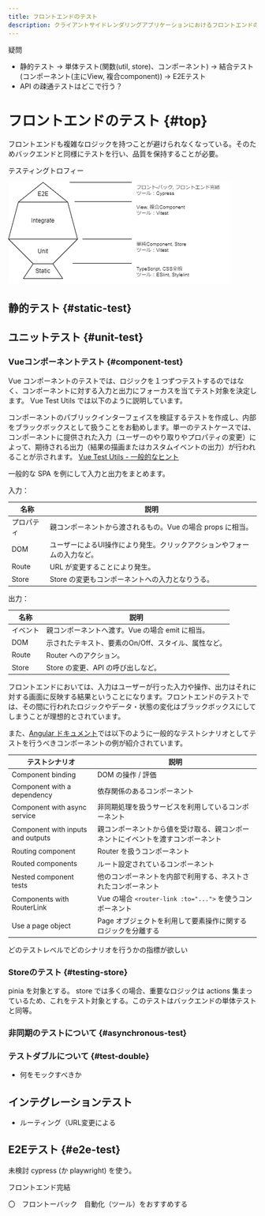 ```yaml
---
title: フロントエンドのテスト
description: クライアントサイドレンダリングアプリケーションにおけるフロントエンドのテストについて解説します。
---
```


疑問

- 静的テスト → 単体テスト(関数(util, store)、コンポーネント) → 結合テスト(コンポーネント(主にView, 複合component)) → E2Eテスト
- API の疎通テストはどこで行う？

# フロントエンドのテスト {#top}

フロントエンドも複雑なロジックを持つことが避けられなくなっている。そのためバックエンドと同様にテストを行い、品質を保持することが必要。

テスティングトロフィー

![テスティングトロフィー](../../images/app-architecture/client-side-rendering/testing-trophy-light.png)

## 静的テスト {#static-test}

## ユニットテスト {#unit-test}

### Vueコンポーネントテスト {#component-test}

Vue コンポーネントのテストでは、ロジックを１つずつテストするのではなく、コンポーネントに対する入力と出力にフォーカスを当てテスト対象を決定します。 Vue Test Utils では以下のように説明しています。

コンポーネントのパブリックインターフェイスを検証するテストを作成し、内部をブラックボックスとして扱うことをお勧めします。単一のテストケースでは、コンポーネントに提供された入力（ユーザーのやり取りやプロパティの変更）によって、期待される出力（結果の描画またはカスタムイベントの出力）が行われることが示されます。
[Vue Test Utils - 一般的なヒント](https://v1.test-utils.vuejs.org/ja/guides/common-tips.html#%E4%BD%95%E3%82%92%E3%83%86%E3%82%B9%E3%83%88%E3%81%99%E3%82%8B%E3%81%8B%E3%82%92%E7%9F%A5%E3%82%8B)

一般的な SPA を例にして入力と出力をまとめます。

入力：

| 名称 | 説明 |
| ---- | ---- |
| プロパティ | 親コンポーネントから渡されるもの。Vue の場合 props に相当。 |
| DOM | ユーザーによるUI操作により発生。クリックアクションやフォームの入力など。 |
| Route | URL が変更することにより発生。 |
| Store | Store の変更もコンポーネントへの入力となりうる。 |

出力：

| 名称 | 説明 |
| ---- | ---- |
| イベント | 親コンポーネントへ渡す。Vue の場合 emit に相当。 |
| DOM | 示されたテキスト、要素のOn/Off、スタイル、属性など。 |
| Route | Router へのアクション。 |
| Store | Store の変更、API の呼び出しなど。 |

フロントエンドにおいては、入力はユーザーが行った入力や操作、出力はそれに対する画面に反映する結果ということになります。フロントエンドのテストでは、その間に行われたロジックやデータ・状態の変化はブラックボックスにしてしまうことが理想的とされています。

また、[Angular ドキュメント](https://angular.io/guide/testing-components-scenarios#component-testing-scenarios)では以下のように一般的なテストシナリオとしてテストを行うべきコンポーネントの例が紹介されています。

| テストシナリオ | 説明 |
| ------------- | ---- |
| Component binding | DOM の操作 / 評価 |
| Component with a dependency | 依存関係のあるコンポーネント |
| Component with async service | 非同期処理を扱うサービスを利用しているコンポーネント |
| Component with inputs and outputs | 親コンポーネントから値を受け取る、親コンポーネントにイベントを渡すコンポーネント |
| Routing component | Router を扱うコンポーネント |
| Routed components | ルート設定されているコンポーネント |
| Nested component tests | 他のコンポーネントを内部で利用する、ネストされたコンポーネント |
| Components with RouterLink | Vue の場合 ```<router-link :to="...">``` を使うコンポーネント |
| Use a page object | Page オブジェクトを利用して要素操作に関するロジックを分離する |

どのテストレベルでどのシナリオを行うかの指標が欲しい

### Storeのテスト {#testing-store}

pinia を対象とする。 store では多くの場合、重要なロジックは actions 集まっているため、これをテスト対象とする。このテストはバックエンドの単体テストと同等。

### 非同期のテストについて {#asynchronous-test}

### テストダブルについて {#test-double}

- 何をモックすべきか

## インテグレーションテスト

- ルーティング（URL変更による

## E2Eテスト {#e2e-test}

未検討
cypress (か playwright) を使う。

フロントエンド完結

〇　フロントーバック　自動化（ツール）をおすすめする
